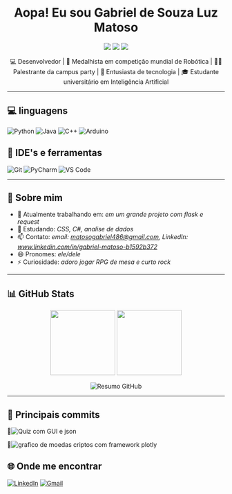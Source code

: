 <h1 align="center">Aopa! Eu sou Gabriel de Souza Luz Matoso</h1>

<p align="center">
  <img src="https://img.shields.io/badge/Field-Robótica-8E44AD?logo=robot-framework&logoColor=white" />
  <img src="https://img.shields.io/badge/Code-%F0%9F%92%BB-blue" />
  <img src="https://img.shields.io/badge/Open%20to%20Work-%E2%9C%85-brightgreen" />
</p>

<p align="center">
💻 Desenvolvedor | 🥉 Medalhista em competição mundial de Robótica | 👨‍🏫 Palestrante da campus party | 🚀 Entusiasta de tecnologia | 🎓 Estudante universitário em Inteligência Artificial
</p>

---

## 💻 linguagens

![Python](https://img.shields.io/badge/Code-Python-3776AB?logo=python&logoColor=yellow)
![Java](https://img.shields.io/badge/Code-Java-007396?logo=java&logoColor=white)
![C++](https://img.shields.io/badge/Code-C++-00599C?logo=c%2B%2B&logoColor=white)
![Arduino](https://img.shields.io/badge/Hardware-Arduino-00979D?logo=arduino&logoColor=white)

## 🧰 IDE's e ferramentas
![Git](https://img.shields.io/badge/-Git-F05032?logo=git&logoColor=white)
![PyCharm](https://img.shields.io/badge/IDE-PyCharm-000000?logo=pycharm&logoColor=green)
![VS Code](https://img.shields.io/badge/-VSCode-007ACC?logo=visual-studio-code)


---

## 🧠 Sobre mim

- 🔭 Atualmente trabalhando em: *em um grande projeto com flask e request*
- 🌱 Estudando: *CSS, C#, analise de dados*
- 📫 Contato: *email: matosogabriel486@gmail.com, LinkedIn: www.linkedin.com/in/gabriel-matoso-b1592b372*
- 😄 Pronomes: *ele/dele*
- ⚡ Curiosidade: *adoro jogar RPG de mesa e curto rock*

---

## 📊 GitHub Stats

<p align="center">
  <img src="https://github-readme-stats.vercel.app/api?username=Gabriel-Souza-Matoso&show_icons=true&theme=radical" height="150" />
  <img src="https://github-readme-stats.vercel.app/api/top-langs/?username=Gabriel-Souza-Matoso&layout=compact&theme=radical" height="150" />
</p>

<p align="center">
  <img src="https://github-profile-summary-cards.vercel.app/api/cards/profile-details?username=Gabriel-Souza-Matoso&theme=2077" alt="Resumo GitHub"/>
</p>

---
## 📓 Principais commits
📂![Quiz com GUI e json](https://github.com/Gabriel-Souza-Matoso/Gabriel-Souza-Matoso-Quiz_com_GUI_e_json)

📂![grafico de moedas criptos com framework plotly]([https://github.com/Gabriel-Souza-Matoso/Gabriel-Souza-Matoso-Quiz_com_GUI_e_json](https://github.com/Gabriel-Souza-Matoso/Grafico_das_cripto))

## 🌐 Onde me encontrar

[![LinkedIn](https://img.shields.io/badge/-LinkedIn-0A66C2?style=flat&logo=linkedin&logoColor=white)](https://www.linkedin.com/in/gabriel-matoso-b1592b372/)
[![Gmail](https://img.shields.io/badge/-Gmail-D14836?style=flat&logo=gmail&logoColor=white)](mailto:matosogabriel486@gmail.com)
